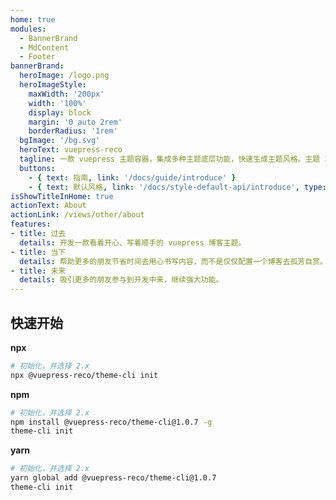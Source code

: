 ```yaml
---
home: true
modules:
  - BannerBrand
  - MdContent
  - Footer
bannerBrand:
  heroImage: /logo.png
  heroImageStyle:
    maxWidth: '200px'
    width: '100%'
    display: block
    margin: '0 auto 2rem'
    borderRadius: '1rem'
  bgImage: '/bg.svg'
  heroText: vuepress-reco
  tagline: 一款 vuepress 主题容器，集成多种主题底层功能，快速生成主题风格。主题 2.0 的默认风格是原主题 1.0 迁移而来，更多风格正在路上，敬请期待。
  buttons:
    - { text: 指南, link: '/docs/guide/introduce' }
    - { text: 默认风格, link: '/docs/style-default-api/introduce', type: 'plain' }
isShowTitleInHome: true
actionText: About
actionLink: /views/other/about
features:
- title: 过去
  details: 开发一款看着开心、写着顺手的 vuepress 博客主题。
- title: 当下
  details: 帮助更多的朋友节省时间去用心书写内容，而不是仅仅配置一个博客去孤芳自赏。
- title: 未来
  details: 吸引更多的朋友参与到开发中来，继续强大功能。
---
```


## 快速开始

**npx**

```bash
# 初始化，并选择 2.x
npx @vuepress-reco/theme-cli init
```

**npm**

```bash
# 初始化，并选择 2.x
npm install @vuepress-reco/theme-cli@1.0.7 -g
theme-cli init
```

**yarn**

```bash
# 初始化，并选择 2.x
yarn global add @vuepress-reco/theme-cli@1.0.7
theme-cli init
```
